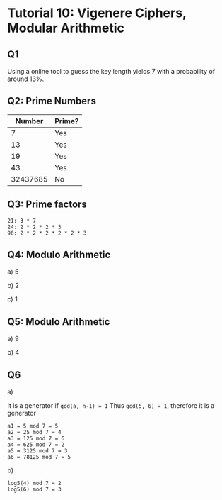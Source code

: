 # Tutorial 10: Vigenere Ciphers, Modular Arithmetic

## Q1

Using a online tool to guess the key length yields 7 with a probability of around 13%.

## Q2: Prime Numbers

| Number   | Prime? |
| -------- | ------ |
| 7        | Yes    |
| 13       | Yes    |
| 19       | Yes    |
| 43       | Yes    |
| 32437685 | No     |

## Q3: Prime factors

```
21: 3 * 7
24: 2 * 2 * 2 * 3
96: 2 * 2 * 2 * 2 * 2 * 3
```

## Q4: Modulo Arithmetic

a) 5

b) 2

c) 1

## Q5: Modulo Arithmetic

a) 9

b) 4

## Q6

a)

It is a generator if `gcd(a, n-1) = 1`
Thus `gcd(5, 6) = 1`, therefore it is a generator

```
a1 = 5 mod 7 = 5
a2 = 25 mod 7 = 4
a3 = 125 mod 7 = 6
a4 = 625 mod 7 = 2
a5 = 3125 mod 7 = 3
a6 = 78125 mod 7 = 5
```

b)
```
log5(4) mod 7 = 2
log5(6) mod 7 = 3
```
